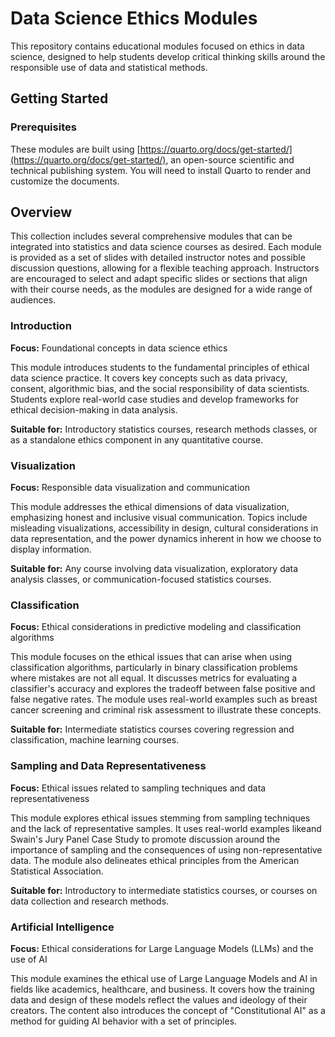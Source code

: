 # Data Science Ethics Modules

This repository contains educational modules focused on ethics in data science, designed to help students develop critical thinking skills around the responsible use of data and statistical methods.

## Getting Started

### Prerequisites

These modules are built using [https://quarto.org/docs/get-started/](https://quarto.org/docs/get-started/), an open-source scientific and technical publishing system. You will need to install Quarto to render and customize the documents.

## Overview

This collection includes several comprehensive modules that can be integrated into statistics and data science courses as desired.  Each module is provided as a set of slides with detailed instructor notes and possible discussion questions, allowing for a flexible teaching approach. Instructors are encouraged to select and adapt specific slides or sections that align with their course needs, as the modules are designed for a wide range of audiences.

### Introduction
**Focus:** Foundational concepts in data science ethics

This module introduces students to the fundamental principles of ethical data science practice. It covers key concepts such as data privacy, consent, algorithmic bias, and the social responsibility of data scientists. Students explore real-world case studies and develop frameworks for ethical decision-making in data analysis.

**Suitable for:** Introductory statistics courses, research methods classes, or as a standalone ethics component in any quantitative course.

### Visualization
**Focus:** Responsible data visualization and communication

This module addresses the ethical dimensions of data visualization, emphasizing honest and inclusive visual communication. Topics include misleading visualizations, accessibility in design, cultural considerations in data representation, and the power dynamics inherent in how we choose to display information. 

**Suitable for:** Any course involving data visualization, exploratory data analysis classes, or communication-focused statistics courses.

### Classification  
**Focus:** Ethical considerations in predictive modeling and classification algorithms

This module focuses on the ethical issues that can arise when using classification algorithms, particularly in binary classification problems where mistakes are not all equal. It discusses metrics for evaluating a classifier's accuracy and explores the tradeoff between false positive and false negative rates. The module uses real-world examples such as breast cancer screening and criminal risk assessment to illustrate these concepts.

**Suitable for:** Intermediate statistics courses covering regression and classification, machine learning courses.

### Sampling and Data Representativeness
**Focus:**  Ethical issues related to sampling techniques and data representativeness

This module explores ethical issues stemming from sampling techniques and the lack of representative samples. It uses real-world examples likeand Swain's Jury Panel Case Study to promote discussion around the importance of sampling and the consequences of using non-representative data. The module also delineates ethical principles from the American Statistical Association.

**Suitable for:** Introductory to intermediate statistics courses, or courses on data collection and research methods.


### Artificial Intelligence
**Focus:** Ethical considerations for Large Language Models (LLMs) and the use of AI

This module examines the ethical use of Large Language Models and AI in fields like academics, healthcare, and business. It covers how the training data and design of these models reflect the values and ideology of their creators. The content also introduces the concept of "Constitutional AI" as a method for guiding AI behavior with a set of principles.
